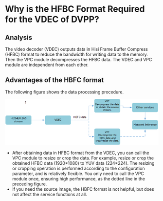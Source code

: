# Why is the HFBC Format Required for the VDEC of DVPP?<a name="EN-US_TOPIC_0197099111"></a>

## Analysis<a name="section510145717399"></a>

The video decoder \(VDEC\) outputs data in Hisi Frame Buffer Compress \(HFBC\) format to reduce the bandwidth for writing data to the memory. Then the VPC module decompresses the HFBC data. The VDEC and VPC module are independent from each other.

## Advantages of the HBFC format<a name="section068991518406"></a>

The following figure shows the data processing procedure.

![](figures/en-us_image_0197147745.png)

-   After obtaining data in HFBC format from the VDEC, you can call the VPC module to resize or crop the data. For example, resize or crop the obtained HFBC data \(1920\*1080\) to YUV data \(224\*224\). The resizing or cropping operation is performed according to the configuration parameter, and is relatively flexible. You only need to call the VPC module once, ensuring high performance, as the dotted line in the preceding figure.
-   If you need the source image, the HBFC format is not helpful, but does not affect the service functions at all.

